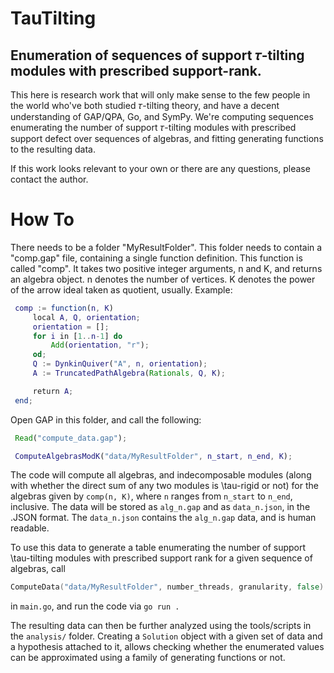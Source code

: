 # TauTilting
## Enumeration of sequences of support 𝜏-tilting modules with prescribed support-rank.
This here is research work that will only make sense to the few people in the world who've both studied 𝜏-tilting theory, and have a decent understanding of GAP/QPA, Go, and SymPy. We're computing sequences enumerating the number of support 𝜏-tilting modules with prescribed support defect over sequences of algebras, and fitting generating functions to the resulting data.

If this work looks relevant to your own or there are any questions, please contact the author. 

# How To
There needs to be a folder "MyResultFolder". This folder needs to contain a "comp.gap" file, containing a single function definition. This function is called "comp". It takes two positive integer arguments, n and K, and returns an algebra object.
n denotes the number of vertices.
K denotes the power of the arrow ideal taken as quotient, usually.
Example:

   ```gap
    comp := function(n, K)
        local A, Q, orientation;
        orientation = [];
        for i in [1..n-1] do
            Add(orientation, "r");
        od;
        Q := DynkinQuiver("A", n, orientation);
        A := TruncatedPathAlgebra(Rationals, Q, K);

        return A;
    end;
   ```


Open GAP in this folder, and call the following:

   ```gap
    Read("compute_data.gap");

    ComputeAlgebrasModK("data/MyResultFolder", n_start, n_end, K);
   ```

The code will compute all algebras, and indecomposable modules (along with whether the direct sum of any two modules is \tau-rigid or not) for the algebras given by `comp(n, K)`, where `n` ranges from `n_start` to `n_end`, inclusive. The data will be stored as `alg_n.gap` and as `data_n.json`, in the .JSON format. The `data_n.json` contains the `alg_n.gap` data, and is human readable.


To use this data to generate a table enumerating the number of support \tau-tilting modules with prescribed support rank for a given sequence of algebras, call
```go
ComputeData("data/MyResultFolder", number_threads, granularity, false)
```
in `main.go`, and run the code via `go run .`

The resulting data can then be further analyzed using the tools/scripts in the `analysis/` folder. Creating a `Solution` object with a given set of data and a hypothesis attached to it, allows checking whether the enumerated values can be approximated using a family of generating functions or not.






